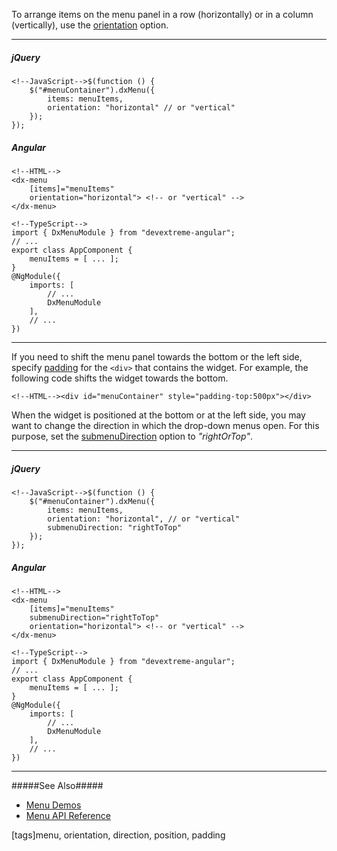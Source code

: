 To arrange items on the menu panel in a row (horizontally) or in a column (vertically), use the [orientation](/api-reference/10%20UI%20Widgets/dxMenu/1%20Configuration/orientation.md '/Documentation/ApiReference/UI_Widgets/dxMenu/Configuration/#orientation') option.

---
##### jQuery

    <!--JavaScript-->$(function () {
        $("#menuContainer").dxMenu({
            items: menuItems,
            orientation: "horizontal" // or "vertical"
        });
    });

##### Angular

    <!--HTML-->
    <dx-menu
        [items]="menuItems"
        orientation="horizontal"> <!-- or "vertical" -->
    </dx-menu>

    <!--TypeScript-->
    import { DxMenuModule } from "devextreme-angular";
    // ...
    export class AppComponent {
        menuItems = [ ... ];
    }
    @NgModule({
        imports: [
            // ...
            DxMenuModule
        ],
        // ...
    })

---

If you need to shift the menu panel towards the bottom or the left side, specify <a href="http://www.w3schools.com/css/css_padding.asp" target="_blank">padding</a> for the `<div>` that contains the widget. For example, the following code shifts the widget towards the bottom.

    <!--HTML--><div id="menuContainer" style="padding-top:500px"></div>

When the widget is positioned at the bottom or at the left side, you may want to change the direction in which the drop-down menus open. For this purpose, set the [submenuDirection](/api-reference/10%20UI%20Widgets/dxMenu/1%20Configuration/submenuDirection.md '/Documentation/ApiReference/UI_Widgets/dxMenu/Configuration/#submenuDirection') option to _"rightOrTop"_.

---
##### jQuery

    <!--JavaScript-->$(function () {
        $("#menuContainer").dxMenu({
            items: menuItems,
            orientation: "horizontal", // or "vertical"
            submenuDirection: "rightToTop"
        });
    });

##### Angular

    <!--HTML-->
    <dx-menu
        [items]="menuItems"
        submenuDirection="rightToTop"
        orientation="horizontal"> <!-- or "vertical" -->
    </dx-menu>

    <!--TypeScript-->
    import { DxMenuModule } from "devextreme-angular";
    // ...
    export class AppComponent {
        menuItems = [ ... ];
    }
    @NgModule({
        imports: [
            // ...
            DxMenuModule
        ],
        // ...
    })

---

#####See Also#####
- [Menu Demos](https://js.devexpress.com/Demos/WidgetsGallery/#demo/navigation-menu-overview)
- [Menu API Reference](/api-reference/10%20UI%20Widgets/dxMenu '/Documentation/ApiReference/UI_Widgets/dxMenu/')

[tags]menu, orientation, direction, position, padding